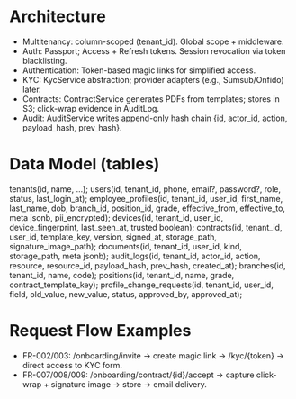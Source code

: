 # Architecture
- Multitenancy: column-scoped (tenant_id). Global scope + middleware.
- Auth: Passport; Access + Refresh tokens. Session revocation via token blacklisting.
- Authentication: Token-based magic links for simplified access.
- KYC: KycService abstraction; provider adapters (e.g., Sumsub/Onfido) later.
- Contracts: ContractService generates PDFs from templates; stores in S3; click-wrap evidence in AuditLog.
- Audit: AuditService writes append-only hash chain {id, actor_id, action, payload_hash, prev_hash}.

# Data Model (tables)
tenants(id, name, ...);
users(id, tenant_id, phone, email?, password?, role, status, last_login_at);
employee_profiles(id, tenant_id, user_id, first_name, last_name, dob, branch_id, position_id, grade, effective_from, effective_to, meta jsonb, pii_encrypted);
devices(id, tenant_id, user_id, device_fingerprint, last_seen_at, trusted boolean);
contracts(id, tenant_id, user_id, template_key, version, signed_at, storage_path, signature_image_path);
documents(id, tenant_id, user_id, kind, storage_path, meta jsonb);
audit_logs(id, tenant_id, actor_id, action, resource, resource_id, payload_hash, prev_hash, created_at);
branches(id, tenant_id, name, code);
positions(id, tenant_id, name, grade, contract_template_key);
profile_change_requests(id, tenant_id, user_id, field, old_value, new_value, status, approved_by, approved_at);

# Request Flow Examples
- FR-002/003: /onboarding/invite → create magic link → /kyc/{token} → direct access to KYC form.
- FR-007/008/009: /onboarding/contract/{id}/accept → capture click-wrap + signature image → store → email delivery.